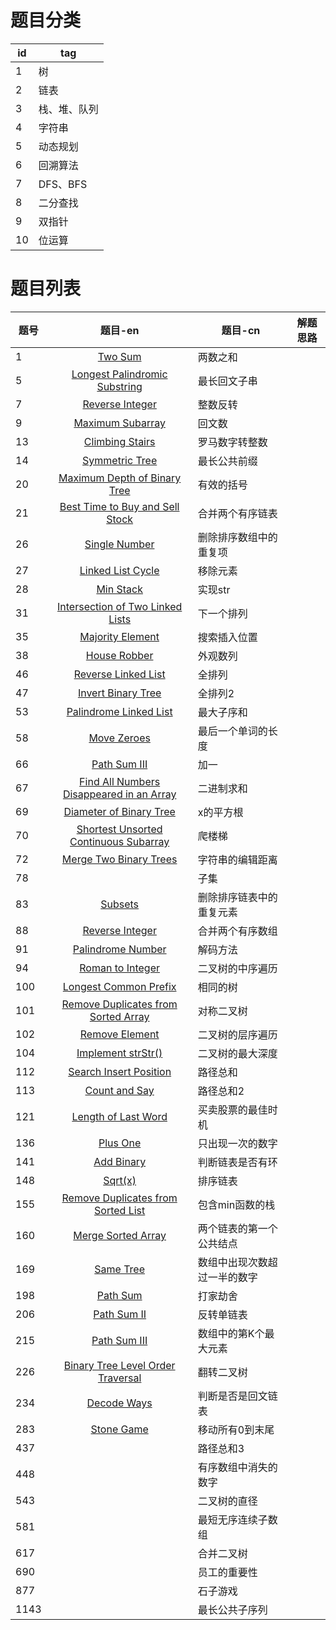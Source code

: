 

# 题目分类

| id   | tag          |
| ---- | ------------ |
| 1    | 树           |
| 2    | 链表         |
| 3    | 栈、堆、队列 |
| 4    | 字符串       |
| 5    | 动态规划     |
| 6    | 回溯算法     |
| 7    | DFS、BFS     |
| 8    | 二分查找     |
| 9    | 双指针       |
| 10   | 位运算       |



# 题目列表

| 题号 |                           题目-en                            | 题目-cn                      | 解题思路 |
| ---- | :----------------------------------------------------------: | ---------------------------- | -------- |
| 1    |       [Two Sum](https://leetcode.com/problems/two-sum)       | 两数之和                     |          |
| 5    | [Longest Palindromic Substring](https://leetcode.com/problems/longest-palindromic-substring) | 最长回文子串                 |          |
| 7    | [Reverse Integer](https://leetcode.com/problems/reverse-integer) | 整数反转                     |          |
| 9    | [Maximum Subarray](https://leetcode.com/problems/maximum-subarray) | 回文数                       |          |
| 13   | [Climbing Stairs](https://leetcode.com/problems/climbing-stairs) | 罗马数字转整数               |          |
| 14   | [Symmetric Tree](https://leetcode.com/problems/symmetric-tree) | 最长公共前缀                 |          |
| 20   | [Maximum Depth of Binary Tree](https://leetcode.com/problems/maximum-depth-of-binary-tree) | 有效的括号                   |          |
| 21   | [Best Time to Buy and Sell Stock](https://leetcode.com/problems/best-time-to-buy-and-sell-stock) | 合并两个有序链表             |          |
| 26   | [Single Number](https://leetcode.com/problems/single-number) | 删除排序数组中的重复项       |          |
| 27   | [Linked List Cycle](https://leetcode.com/problems/linked-list-cycle) | 移除元素                     |          |
| 28   |     [Min Stack](https://leetcode.com/problems/min-stack)     | 实现str                      |          |
| 31   | [Intersection of Two Linked Lists](https://leetcode.com/problems/intersection-of-two-linked-lists) | 下一个排列                   |          |
| 35   | [Majority Element](https://leetcode.com/problems/majority-element) | 搜索插入位置                 |          |
| 38   |  [House Robber](https://leetcode.com/problems/house-robber)  | 外观数列                     |          |
| 46   | [Reverse Linked List](https://leetcode.com/problems/reverse-linked-list) | 全排列                       |          |
| 47   | [Invert Binary Tree](https://leetcode.com/problems/invert-binary-tree) | 全排列2                      |          |
| 53   | [Palindrome Linked List](https://leetcode.com/problems/palindrome-linked-list) | 最大子序和                   |          |
| 58   |   [Move Zeroes](https://leetcode.com/problems/move-zeroes)   | 最后一个单词的长度           |          |
| 66   |  [Path Sum III](https://leetcode.com/problems/path-sum-iii)  | 加一                         |          |
| 67   | [Find All Numbers Disappeared in an Array](https://leetcode.com/problems/find-all-numbers-disappeared-in-an-array) | 二进制求和                   |          |
| 69   | [Diameter of Binary Tree](https://leetcode.com/problems/diameter-of-binary-tree) | x的平方根                    |          |
| 70   | [Shortest Unsorted Continuous Subarray](https://leetcode.com/problems/shortest-unsorted-continuous-subarray) | 爬楼梯                       |          |
| 72   | [Merge Two Binary Trees](https://leetcode.com/problems/merge-two-binary-trees) | 字符串的编辑距离             |          |
| 78   |                                                              | 子集                         |          |
| 83   |       [Subsets](https://leetcode.com/problems/subsets)       | 删除排序链表中的重复元素     |          |
| 88   | [Reverse Integer](https://leetcode.com/problems/reverse-integer) | 合并两个有序数组             |          |
| 91   | [Palindrome Number](https://leetcode.com/problems/palindrome-number) | 解码方法                     |          |
| 94   | [Roman to Integer](https://leetcode.com/problems/roman-to-integer) | 二叉树的中序遍历             |          |
| 100  | [Longest Common Prefix](https://leetcode.com/problems/longest-common-prefix) | 相同的树                     |          |
| 101  | [Remove Duplicates from Sorted Array](https://leetcode.com/problems/remove-duplicates-from-sorted-array) | 对称二叉树                   |          |
| 102  | [Remove Element](https://leetcode.com/problems/remove-element) | 二叉树的层序遍历             |          |
| 104  | [Implement strStr()](https://leetcode.com/problems/implement-strstr) | 二叉树的最大深度             |          |
| 112  | [Search Insert Position](https://leetcode.com/problems/search-insert-position) | 路径总和                     |          |
| 113  | [Count and Say](https://leetcode.com/problems/count-and-say) | 路径总和2                    |          |
| 121  | [Length of Last Word](https://leetcode.com/problems/length-of-last-word) | 买卖股票的最佳时机           |          |
| 136  |      [Plus One](https://leetcode.com/problems/plus-one)      | 只出现一次的数字             |          |
| 141  |    [Add Binary](https://leetcode.com/problems/add-binary)    | 判断链表是否有环             |          |
| 148  |        [Sqrt(x)](https://leetcode.com/problems/sqrtx)        | 排序链表                     |          |
| 155  | [Remove Duplicates from Sorted List](https://leetcode.com/problems/remove-duplicates-from-sorted-list) | 包含min函数的栈              |          |
| 160  | [Merge Sorted Array](https://leetcode.com/problems/merge-sorted-array) | 两个链表的第一个公共结点     |          |
| 169  |     [Same Tree](https://leetcode.com/problems/same-tree)     | 数组中出现次数超过一半的数字 |          |
| 198  |      [Path Sum](https://leetcode.com/problems/path-sum)      | 打家劫舍                     |          |
| 206  |   [Path Sum II](https://leetcode.com/problems/path-sum-ii)   | 反转单链表                   |          |
| 215  |  [Path Sum III](https://leetcode.com/problems/path-sum-iii)  | 数组中的第K个最大元素        |          |
| 226  | [Binary Tree Level Order Traversal](https://leetcode.com/problems/binary-tree-level-order-traversal) | 翻转二叉树                   |          |
| 234  |   [Decode Ways](https://leetcode.com/problems/decode-ways)   | 判断是否是回文链表           |          |
| 283  |   [ Stone Game](https://leetcode.com/problems/stone-game)    | 移动所有0到末尾              |          |
| 437  |                                                              | 路径总和3                    |          |
| 448  |                                                              | 有序数组中消失的数字         |          |
| 543  |                                                              | 二叉树的直径                 |          |
| 581  |                                                              | 最短无序连续子数组           |          |
| 617  |                                                              | 合并二叉树                   |          |
| 690  |                                                              | 员工的重要性                 |          |
| 877  |                                                              | 石子游戏                     |          |
| 1143 |                                                              | 最长公共子序列               |          |



